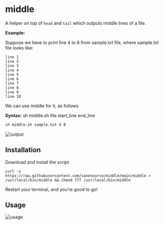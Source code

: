 # middle

A helper on top of `head` and `tail` which outputs middle lines of a file.

**Example:**

Suppose we have to print line 4 to 8 from sample.txt file, where sample.txt file looks like:

```
line 1
line 2
line 3
line 4
line 5
line 6
line 7
line 8
line 9
line 10
```

We can use middle for it, as follows

**Syntax:** sh middle.sh file start_line end_line

```bash
sh middle.sh sample.txt 4 8
```

<img src='https://user-images.githubusercontent.com/43666833/174843291-1fac5be9-2b85-4e09-a492-dca8c0f87ad6.png' alt='output'>

## Installation

Download and install the script

```
curl -s https://raw.githubusercontent.com/sanesource/middle/main/middle > /usr/local/bin/middle && chmod 777 /usr/local/bin/middle 
```

Restart your terminal, and you're good to go!

## Usage

<img src='https://user-images.githubusercontent.com/43666833/174853214-26a8995d-3993-4002-8f40-e8c0afaa6ac0.gif' alt='usage'>

